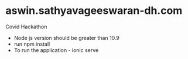 # aswin.sathyavageeswaran-dh.com
Covid Hackathon

- Node js version should be greater than 10.9
- run npm install
- To run the application - ionic serve
